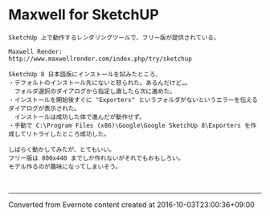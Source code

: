 # Maxwell for SketchUP
```
SketchUp 上で動作するレンダリングツールで、フリー版が提供されている。

Maxwell Render:
http://www.maxwellrender.com/index.php/try/sketchup

SketchUp 8 日本語版にインストールを試みたところ、
・デフォルトのインストール先にないと怒られた。あるんだけど…。
　フォルダ選択のダイアログから指定し直したら次に進めた。
・インストールを開始後すぐに "Exporters" というフォルダがないというエラーを伝えるダイアログが表示された。
　インストールは成功した体で進んだが動作せず。
・手動で C:\Program Files (x86)\Google\Google SketchUp 8\Exporters を作成してリトライしたところ成功した。

しばらく動かしてみたが、とてもいい。
フリー版は 800x440 までしか作れないがそれでもおもしろい。
モデル作るのが趣味になってしまいそう。

　
```

------------------------------------------------------------------------

Converted from Evernote content created at 2016-10-03T23:00:36+09:00